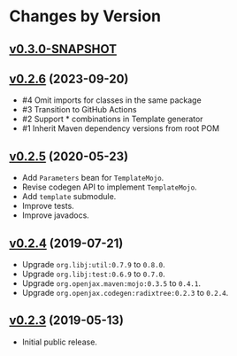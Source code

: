 # Changes by Version

## [v0.3.0-SNAPSHOT](https://github.com/libj/util/compare/2f6e5ef0b8724a9982f3060d951ec8b683d5ead8..HEAD)

## [v0.2.6](https://github.com/openjax/codegen/compare/2f209679af502909410e63aaa112944188ad5fc5..2f6e5ef0b8724a9982f3060d951ec8b683d5ead8) (2023-09-20)
* #4 Omit imports for classes in the same package
* #3 Transition to GitHub Actions
* #2 Support <X> * <Y> combinations in Template generator
* #1 Inherit Maven dependency versions from root POM

## [v0.2.5](https://github.com/openjax/codegen/compare/cdeacd85e8d3e1fd612fe9961ce6702119a38749..2f209679af502909410e63aaa112944188ad5fc5) (2020-05-23)
* Add `Parameters` bean for `TemplateMojo`.
* Revise codegen API to implement `TemplateMojo`.
* Add `template` submodule.
* Improve tests.
* Improve javadocs.

## [v0.2.4](https://github.com/openjax/codegen/compare/4971f5113bccb5cd3823664af2214abd655c4b00..cdeacd85e8d3e1fd612fe9961ce6702119a38749) (2019-07-21)
* Upgrade `org.libj:util:0.7.9` to `0.8.0`.
* Upgrade `org.libj:test:0.6.9` to `0.7.0`.
* Upgrade `org.openjax.maven:mojo:0.3.5` to `0.4.1`.
* Upgrade `org.openjax.codegen:radixtree:0.2.3` to `0.2.4`.

## [v0.2.3](https://github.com/entinae/pom/compare/eacc5d2ad1a2578703a029c5e35601a130847a23..4971f5113bccb5cd3823664af2214abd655c4b00) (2019-05-13)
* Initial public release.